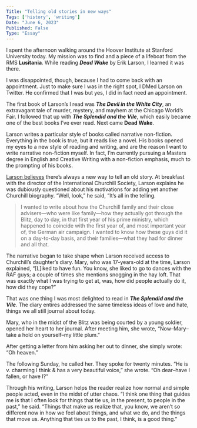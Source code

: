 ```yaml
---
Title: "Telling old stories in new ways"
Tags: ['history', 'writing']
Date: "June 6, 2023"
Published: False
Type: "Essay"
---
```


I spent the afternoon walking around the Hoover Institute at Stanford University today. My mission was to find and a piece of a lifeboat from the RMS **********Lusitania**********. While reading *******Dead Wake******* by Erik Larson, I learned it was there.

I was disappointed, though, because I had to come back with an appointment. Just to make sure I was in the right spot, I DMed Larson on Twitter. He confirmed that I was but yes, I did in fact need an appointment.

The first book of Larson’s I read was ***************************The Devil in the White City***************************, an extravagant tale of murder, mystery, and mayhem at the Chicago World’s Fair. I followed that up with *************************The Splendid and the Vile*************************, which easily became one of the best books I’ve ever read. Next came **********Dead Wake**********.

Larson writes a particular style of books called narrative non-fiction. Everything in the book is true, but it reads like a novel. His books opened my eyes to a new style of reading and writing, and are the reason I want to write narrative non-fiction myself. In fact, I’m currently pursuing a Masters degree in English and Creative Writing with a non-fiction emphasis, much to the prompting of his books.

[Larson believes](https://lithub.com/erik-larson-on-finding-a-new-angle-on-history/) there’s always a new way to tell an old story. At breakfast with the director of the International Churchill Society, Larson explains he was dubiously questioned about his motivations for adding yet another Churchill biography. “Well, look,” he said, “It’s all in the telling.

> I wanted to write about how the Churchill family and their close advisers—who were like family—how they actually got through the Blitz, day to day, in that first year of his prime ministry, which happened to coincide with the first year of, and most important year of, the German air campaign. I wanted to know how these guys did it on a day-to-day basis, and their families—what they had for dinner and all that.
> 

The narrative began to take shape when Larson received access to Churchill’s daughter’s diary. Mary, who was 17-years-old at the time, Larson explained, “[L]iked to have fun. You know, she liked to go to dances with the RAF guys; a couple of times she mentions snogging in the hay loft. That was exactly what I was trying to get at, was, how did people actually do it, how did they cope?”

That was one thing I was most delighted to read in *************************The Splendid and the Vile*************************. The diary entires addressed the same timeless ideas of love and hate, things we all still journal about today.

Mary, who in the midst of the Blitz was being courted by a young soldier, opened her heart to her journal. After meeting him, she wrote, “Now–Mary–take a hold on yourself–my little plum.”

After getting a letter from him asking her out to dinner, she simply wrote: “Oh heaven.”

The following Sunday, he called her. They spoke for twenty minutes. “He is v. charming I think & has a very beautiful voice,” she wrote. “Oh dear–have I fallen, or have I?”

Through his writing, Larson helps the reader realize how normal and simple people acted, even in the midst of utter chaos. “I think one thing that guides me is that I often look for things that tie us, in the present, to people in the past,” he said. “Things that make us realize that, you know, we aren’t so different now in how we feel about things, and what we do, and the things that move us. Anything that ties us to the past, I think, is a good thing.”